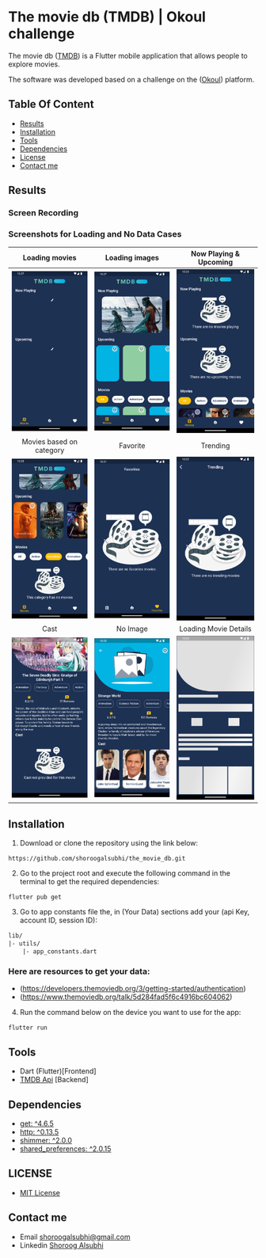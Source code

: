 # The movie db (TMDB) | Okoul challenge

The movie db ([TMDB](https://www.themoviedb.org/)) is a Flutter mobile application that allows people to explore movies.

The software was developed based on a challenge on the ([Okoul](https://www.okoul.com/challenges/Movie%20App%20%F0%9F%8E%A5)) platform.

## Table Of Content
  - [Results](#result)
  - [Installation](#installation)
  - [Tools](#tools)
  - [Dependencies](#dependencies)
  - [License](#license)
  - [Contact me](#contact-me)

## Results
### Screen Recording
### Screenshots for Loading and No Data Cases

Loading movies     |Loading images   |Now Playing & Upcoming 
:-------------------------:|:-------------------------:|:-------------------------:
<img src="https://github.com/shoroogalsubhi/the_movie_db/blob/main/GitHub%20folder/screenshots/loading.png" width="200"> | <img src="https://github.com/shoroogalsubhi/the_movie_db/blob/main/GitHub%20folder/screenshots/loading%20image.png" width="200">| <img src="https://github.com/shoroogalsubhi/the_movie_db/blob/main/GitHub%20folder/screenshots/now%20playing%20and%20upcoming.png" width="200">
Movies based on category |Favorite     |Trending   
<img src="https://github.com/shoroogalsubhi/the_movie_db/blob/main/GitHub%20folder/screenshots/movie%20category.png" width="200">| <img src="https://github.com/shoroogalsubhi/the_movie_db/blob/main/GitHub%20folder/screenshots/favorite.png" width="200"> | <img src="https://github.com/shoroogalsubhi/the_movie_db/blob/main/GitHub%20folder/screenshots/trending.png" width="200"> 
|Cast            |No Image   | Loading Movie Details
<img src="https://github.com/shoroogalsubhi/the_movie_db/blob/main/GitHub%20folder/screenshots/cast.png" width="200"> | <img src="https://github.com/shoroogalsubhi/the_movie_db/blob/main/GitHub%20folder/screenshots/no%20image.png" width="200">  | <img src="https://github.com/shoroogalsubhi/the_movie_db/blob/main/GitHub%20folder/screenshots/loading%20movie%20details.png" width="200">

## Installation

1. Download or clone the repository using the link below:
```
https://github.com/shoroogalsubhi/the_movie_db.git
```

2. Go to the project root and execute the following command in the terminal to get the required dependencies:
```
flutter pub get
```

3. Go to app constants file the, in (Your Data) sections add your (api Key, account ID, session ID):
```
lib/
|- utils/
    |- app_constants.dart
```
### Here are resources to get your data:
- (https://developers.themoviedb.org/3/getting-started/authentication)
- (https://www.themoviedb.org/talk/5d284fad5f6c4916bc604062)

4. Run the command below on the device you want to use for the app:
```
flutter run
```
## Tools
- Dart (Flutter)[Frontend]
- [TMDB Api](https://developers.themoviedb.org/3) [Backend]

## Dependencies
 - [get: ^4.6.5](https://pub.dev/packages/get)
 - [http: ^0.13.5](https://pub.dev/packages/http)
 - [shimmer: ^2.0.0](https://pub.dev/packages/shimmer)
 - [shared_preferences: ^2.0.15](https://pub.dev/packages/shared_preferences)
 
 ## LICENSE
 - [MIT License](https://github.com/shoroogalsubhi/the_movie_db/blob/main/LICENSE)

## Contact me
   - Email shoroogalsubhi@gmail.com
   - Linkedin [Shoroog Alsubhi](https://www.linkedin.com/in/shoroogalsubhi/)
   

